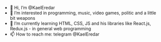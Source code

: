 - 👋 Hi, I’m @KaelEredar
- 👀 I’m interested in programming, music, video games, politic and a little bit weapons
- 🌱 I’m currently learning HTML, CSS, JS and his libraries like React.js, Redux.js - in general web programming
- 📫 How to reach me: telegram @KaelEredar

<!---
KaelEredar/KaelEredar is a ✨ special ✨ repository because its `README.md` (this file) appears on your GitHub profile.
You can click the Preview link to take a look at your changes.
--->
